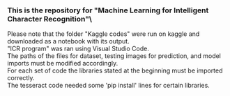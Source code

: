 ### This is the repository for "Machine Learning for Intelligent Character Recognition"\

Please note that the folder "Kaggle codes" were run on kaggle and downloaded as a notebook with its output.\
"ICR program" was ran using Visual Studio Code.\
The paths of the files for dataset, testing images for prediction, and model imports must be modified accordingly.\
For each set of code the libraries stated at the beginning must be imported correctly.\
The tesseract code needed some 'pip install' lines for certain libraries.
